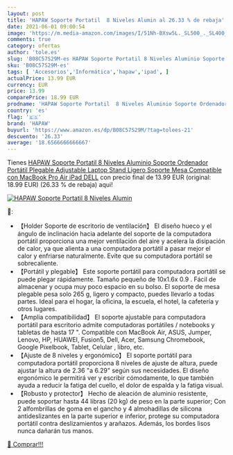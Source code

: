 ```yaml
---
layout: post
title: 'HAPAW Soporte Portatil  8 Niveles Alumin al 26.33 % de rebaja'
date: 2021-06-01 09:00:54
image: 'https://m.media-amazon.com/images/I/51Nh-BXsw5L._SL500_._SL400_.jpg'
comments: true
category: ofertas
author: 'tole.es'
slug: 'B08C57S29M-es HAPAW Soporte Portatil 8 Niveles Aluminio Soporte...'
sku: 'B08C57S29M-es'
tags: [ 'Accesorios','Informática','hapaw','ipad', ]
actualPrice: 13.99 EUR
currency: EUR
price: 13.99
comparePrice: 18.99 EUR
prodname: 'HAPAW Soporte Portatil  8 Niveles Aluminio Soporte Ordenador Portátil Plegable  Adjustable Laptop Stand  Ligero Soporte Mesa Compatible con MacBook Pro Air  iPad  DELL'
country: 'es'
flag: '🇪🇸'
brand: 'HAPAW'
buyurl: 'https://www.amazon.es/dp/B08C57S29M/?tag=tolees-21'
descuento: '26.33'
average: '18.6566666666667'
---
```


Tienes [HAPAW Soporte Portatil  8 Niveles Aluminio Soporte Ordenador Portátil Plegable  Adjustable Laptop Stand  Ligero Soporte Mesa Compatible con MacBook Pro Air  iPad  DELL](https://www.amazon.es/dp/B08C57S29M/?tag=tolees-21) con precio final de  13.99 EUR (original: 18.99 EUR) (26.33 %  de rebaja) aqui!

[![HAPAW Soporte Portatil  8 Niveles Alumin](https://m.media-amazon.com/images/I/51Nh-BXsw5L._SL500_._SL400_.jpg)](https://www.amazon.es/dp/B08C57S29M/?tag=tolees-21)

🔎:

- 【Holder Soporte de escritorio de ventilación】 El diseño hueco y el ángulo de inclinación hacia adelante del soporte de la computadora portátil proporciona una mejor ventilación del aire y acelera la disipación de calor, ya que alienta a una computadora portátil a pasar mejor el calor y enfriarse naturalmente. Evite que su computadora portátil se sobrecaliente.
- 【Portátil y plegable】 Este soporte portátil para computadora portátil se puede plegar rápidamente. Tamaño pequeño de 10x1.6x 0.9 . Fácil de almacenar y ocupa muy poco espacio en su bolso. El soporte de mesa plegable pesa solo 265 g, ligero y compacto, puedes llevarlo a todas partes. Ideal para el hogar, la oficina, la escuela, el hotel, la cafetería y otros lugares.
- 【Amplia compatibilidad】 El soporte ajustable para computadora portátil para escritorio admite computadoras portátiles / notebooks y tabletas de hasta 17 ". Compatible con MacBook Air, ASUS, Jumper, Lenovo, HP, HUAWEI, Fusion5, Dell, Acer, Samsung Chromebook, Google Pixelbook, Tablet, Celular , libro, etc.
- 【Ajuste de 8 niveles y ergonómico】 El soporte portátil para computadora portátil proporciona 8 niveles de ajuste de altura, puede ajustar la altura de 2.36 "a 6.29" según sus necesidades. El diseño ergonómico le permitirá ver y escribir cómodamente, lo que también ayuda a reducir la fatiga del cuello, el dolor de espalda y la fatiga visual.
- 【Robusto y protector】 Hecho de aleación de aluminio resistente, puede soportar hasta 44 libras (20 kg) de peso en la parte superior; Con 2 alfombrillas de goma en el gancho y 4 almohadillas de silicona antideslizantes en la parte superior e inferior, protege su computadora portátil contra deslizamientos y arañazos. Además, los bordes lisos nunca dañarán tus manos.

[🛒 Comprar!!!](https://www.amazon.es/dp/B08C57S29M/?tag=tolees-21)
